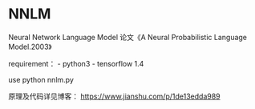 # NNLM
Neural Network Language Model 论文《A Neural Probabilistic Language Model.2003》

requirement：
	- python3
	- tensorflow 1.4

use
	python nnlm.py

原理及代码详见博客：
https://www.jianshu.com/p/1de13edda989
